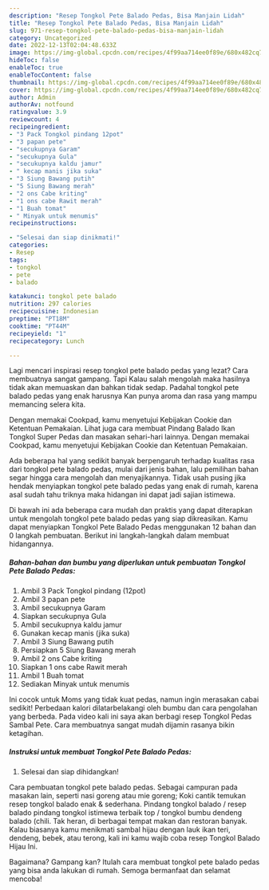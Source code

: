 ```yaml
---
description: "Resep Tongkol Pete Balado Pedas, Bisa Manjain Lidah"
title: "Resep Tongkol Pete Balado Pedas, Bisa Manjain Lidah"
slug: 971-resep-tongkol-pete-balado-pedas-bisa-manjain-lidah
category: Uncategorized
date: 2022-12-13T02:04:48.633Z
image: https://img-global.cpcdn.com/recipes/4f99aa714ee0f89e/680x482cq70/tongkol-pete-balado-pedas-foto-resep-utama.jpg
hideToc: false
enableToc: true
enableTocContent: false
thumbnail: https://img-global.cpcdn.com/recipes/4f99aa714ee0f89e/680x482cq70/tongkol-pete-balado-pedas-foto-resep-utama.jpg
cover: https://img-global.cpcdn.com/recipes/4f99aa714ee0f89e/680x482cq70/tongkol-pete-balado-pedas-foto-resep-utama.jpg
author: Admin
authorAv: notfound
ratingvalue: 3.9
reviewcount: 4
recipeingredient:
- "3 Pack Tongkol pindang 12pot"
- "3 papan pete"
- "secukupnya Garam"
- "secukupnya Gula"
- "secukupnya kaldu jamur"
- " kecap manis jika suka"
- "3 Siung Bawang putih"
- "5 Siung Bawang merah"
- "2 ons Cabe kriting"
- "1 ons cabe Rawit merah"
- "1 Buah tomat"
- " Minyak untuk menumis"
recipeinstructions:

- "Selesai dan siap dinikmati!"
categories:
- Resep
tags:
- tongkol
- pete
- balado

katakunci: tongkol pete balado 
nutrition: 297 calories
recipecuisine: Indonesian
preptime: "PT18M"
cooktime: "PT44M"
recipeyield: "1"
recipecategory: Lunch

---
```



Lagi mencari inspirasi resep tongkol pete balado pedas yang lezat? Cara membuatnya sangat gampang. Tapi Kalau salah mengolah maka hasilnya tidak akan memuaskan dan bahkan tidak sedap. Padahal tongkol pete balado pedas yang enak harusnya Kan punya aroma dan rasa yang mampu memancing selera kita.


Dengan memakai Cookpad, kamu menyetujui Kebijakan Cookie dan Ketentuan Pemakaian. Lihat juga cara membuat Pindang Balado Ikan Tongkol Super Pedas dan masakan sehari-hari lainnya. Dengan memakai Cookpad, kamu menyetujui Kebijakan Cookie dan Ketentuan Pemakaian.

Ada beberapa hal yang sedikit banyak berpengaruh terhadap kualitas rasa dari tongkol pete balado pedas, mulai dari jenis bahan, lalu pemilihan bahan segar hingga cara mengolah dan menyajikannya. Tidak usah pusing jika hendak menyiapkan tongkol pete balado pedas yang enak di rumah, karena asal sudah tahu triknya maka hidangan ini dapat jadi sajian istimewa.


Di bawah ini ada beberapa cara mudah dan praktis yang dapat diterapkan untuk mengolah tongkol pete balado pedas yang siap dikreasikan. Kamu dapat menyiapkan Tongkol Pete Balado Pedas menggunakan 12 bahan dan 0 langkah pembuatan. Berikut ini langkah-langkah dalam membuat hidangannya.

<!--inarticleads1-->

##### Bahan-bahan dan bumbu yang diperlukan untuk pembuatan Tongkol Pete Balado Pedas:

1. Ambil 3 Pack Tongkol pindang (12pot)
1. Ambil 3 papan pete
1. Ambil secukupnya Garam
1. Siapkan secukupnya Gula
1. Ambil secukupnya kaldu jamur
1. Gunakan  kecap manis (jika suka)
1. Ambil 3 Siung Bawang putih
1. Persiapkan 5 Siung Bawang merah
1. Ambil 2 ons Cabe kriting
1. Siapkan 1 ons cabe Rawit merah
1. Ambil 1 Buah tomat
1. Sediakan  Minyak untuk menumis


Ini cocok untuk Moms yang tidak kuat pedas, namun ingin merasakan cabai sedikit! Perbedaan kalori dilatarbelakangi oleh bumbu dan cara pengolahan yang berbeda. Pada video kali ini saya akan berbagi resep Tongkol Pedas Sambal Pete. Cara membuatnya sangat mudah dijamin rasanya bikin ketagihan. 

<!--inarticleads2-->

##### Instruksi untuk membuat Tongkol Pete Balado Pedas:


1. Selesai dan siap dihidangkan!

Cara pembuatan tongkol pete balado pedas. Sebagai campuran pada masakan lain, seperti nasi goreng atau mie goreng; Koki cantik temukan resep tongkol balado enak &amp; sederhana. Pindang tongkol balado / resep balado pindang tongkol istimewa terbaik top / tongkol bumbu dendeng balado (chili. Tak heran, di berbagai tempat makan dan restoran banyak. Kalau biasanya kamu menikmati sambal hijau dengan lauk ikan teri, dendeng, bebek, atau terong, kali ini kamu wajib coba resep Tongkol Balado Hijau Ini. 

Bagaimana? Gampang kan? Itulah cara membuat tongkol pete balado pedas yang bisa anda lakukan di rumah. Semoga bermanfaat dan selamat mencoba!
